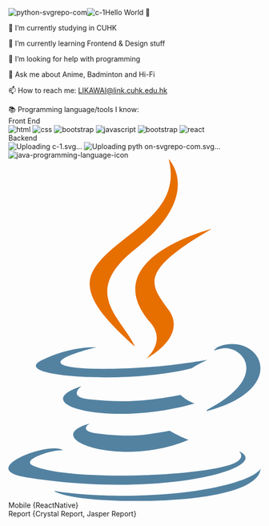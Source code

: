 ![python-svgrepo-com](https://github.com/RaymondRaman/RaymondRaman/assets/107023977/e9ff834e-c248-415b-b477-97adcc0b3d49)![c-1](https://github.com/RaymondRaman/RaymondRaman/assets/107023977/5408582c-564c-4492-95b8-497ac482bfe4)Hello World 👋


🔭 I’m currently studying in CUHK

🌱 I’m currently learning Frontend & Design stuff

🤔 I’m looking for help with programming

💬 Ask me about Anime, Badminton and Hi-Fi 

📫 How to reach me: LIKAWAI@link.cuhk.edu.hk

📚 Programming language/tools I know: 
<br>
Front End 
<br>
![html](https://github.com/RaymondRaman/RaymondRaman/assets/107023977/9d50f7d9-f1bf-4333-9428-5d0899f44c97)
![css](https://github.com/RaymondRaman/RaymondRaman/assets/107023977/635e96ce-2a60-411f-9711-614f3ede1f9e)
![bootstrap](https://github.com/RaymondRaman/RaymondRaman/assets/107023977/845a9508-4a32-4f6a-bd14-fdb6af75e02e)
![javascript](https://github.com/RaymondRaman/RaymondRaman/assets/107023977/c29d7d1b-1586-4730-91fd-fe61f6c3399a)
![bootstrap](https://github.com/RaymondRaman/RaymondRaman/assets/107023977/ea3d3b87-6bd5-4e2c-8be0-724d8f5c0a47)
![react](https://github.com/RaymondRaman/RaymondRaman/assets/107023977/ef4901f3-3d52-4e7b-9e67-099d697a7fa0)
<br>
Backend
<br>
![Uploadin<svg viewBox="32.18585611720149 20.47 223.6851360941233 247.05999999999997" xmlns="http://www.w3.org/2000/svg" width="2113" height="2500"><path d="M252.71 93.61a21.67 21.67 0 0 0-2.65-10.87 20.74 20.74 0 0 0-7.87-7.67Q198.77 50 155.32 25c-7.8-4.51-15.36-4.35-23.11.23C120.69 32 63 65.09 45.81 75.06c-7.08 4.1-10.52 10.38-10.52 18.54v100.8a21.77 21.77 0 0 0 2.55 10.66 20.63 20.63 0 0 0 8 7.88c17.19 10 74.89 43.05 86.41 49.85 7.75 4.58 15.31 4.74 23.12.23q43.41-25.08 86.87-50.09a20.63 20.63 0 0 0 8-7.88 21.77 21.77 0 0 0 2.55-10.66V93.61z" fill="#004482"/><path d="M252.73 194.4a21.72 21.72 0 0 1-2.55 10.66 18.58 18.58 0 0 1-1.45 2.24L144 144l98.19-68.93a20.72 20.72 0 0 1 7.86 7.67 21.57 21.57 0 0 1 2.66 10.87c.02 33.6.02 100.79.02 100.79z" fill="#00599c"/><path d="M250.05 82.74L37.81 205.06a21.75 21.75 0 0 1-2.53-10.65V93.6c0-8.16 3.45-14.44 10.52-18.54C63 65.09 120.69 32 132.22 25.21c7.73-4.58 15.3-4.74 23.1-.23q43.41 25.08 86.87 50.09a20.72 20.72 0 0 1 7.86 7.67z" fill="#659ad2"/><path d="M148.2 184.72a39.91 39.91 0 0 1-35-20.63q-.53-.94-1-1.92A39.94 39.94 0 0 1 179 119.4c.53.64 1 1.31 1.53 2 .24.33.48.66.7 1l35.07-20.2q-1.28-2.06-2.68-4c-.49-.69-1-1.35-1.48-2A79.9 79.9 0 0 0 78 181.92c.34.64.69 1.27 1 1.9a79.91 79.91 0 0 0 136.86 3.62l-34.29-20.73a39.88 39.88 0 0 1-33.37 18.01z" fill="#fff"/></svg>g c-1.svg…]()
![Uploading pyth<?xml version="1.0" encoding="utf-8"?><!-- Uploaded to: SVG Repo, www.svgrepo.com, Generator: SVG Repo Mixer Tools -->
<svg width="800px" height="800px" viewBox="0 0 64 64" fill="none" xmlns="http://www.w3.org/2000/svg"><path d="M31.885 16c-8.124 0-7.617 3.523-7.617 3.523l.01 3.65h7.752v1.095H21.197S16 23.678 16 31.876c0 8.196 4.537 7.906 4.537 7.906h2.708v-3.804s-.146-4.537 4.465-4.537h7.688s4.32.07 4.32-4.175v-7.019S40.374 16 31.885 16zm-4.275 2.454c.771 0 1.395.624 1.395 1.395s-.624 1.395-1.395 1.395a1.393 1.393 0 0 1-1.395-1.395c0-.771.624-1.395 1.395-1.395z" fill="url(#a)"/><path d="M32.115 47.833c8.124 0 7.617-3.523 7.617-3.523l-.01-3.65H31.97v-1.095h10.832S48 40.155 48 31.958c0-8.197-4.537-7.906-4.537-7.906h-2.708v3.803s.146 4.537-4.465 4.537h-7.688s-4.32-.07-4.32 4.175v7.019s-.656 4.247 7.833 4.247zm4.275-2.454a1.393 1.393 0 0 1-1.395-1.395c0-.77.624-1.394 1.395-1.394s1.395.623 1.395 1.394c0 .772-.624 1.395-1.395 1.395z" fill="url(#b)"/><defs><linearGradient id="a" x1="19.075" y1="18.782" x2="34.898" y2="34.658" gradientUnits="userSpaceOnUse"><stop stop-color="#387EB8"/><stop offset="1" stop-color="#366994"/></linearGradient><linearGradient id="b" x1="28.809" y1="28.882" x2="45.803" y2="45.163" gradientUnits="userSpaceOnUse"><stop stop-color="#FFE052"/><stop offset="1" stop-color="#FFC331"/></linearGradient></defs></svg>on-svgrepo-com.svg…]()
![java-programming-language-icon](https://github.com/RaymondRaman/RaymondRaman/assets/107023977/b1d2b72b-b7db-490d-acc0-49743b6d999f)<?xml version="1.0" encoding="utf-8"?><svg version="1.1" id="Layer_1" xmlns="http://www.w3.org/2000/svg" xmlns:xlink="http://www.w3.org/1999/xlink" x="0px" y="0px" viewBox="0 0 90.63 122.88" style="enable-background:new 0 0 90.63 122.88" xml:space="preserve"><style type="text/css">.st0{fill-rule:evenodd;clip-rule:evenodd;fill:#5382A1;} .st1{fill-rule:evenodd;clip-rule:evenodd;fill:#E76F00;}</style><g><path class="st0" d="M29.19,95.03c0,0-4.7,2.73,3.34,3.65c9.74,1.11,14.71,0.95,25.44-1.08c0,0,2.82,1.77,6.76,3.3 C40.68,111.22,10.29,100.31,29.19,95.03L29.19,95.03z"/><path class="st0" d="M26.25,81.58c0,0-5.27,3.9,2.78,4.73c10.4,1.07,18.62,1.16,32.83-1.58c0,0,1.97,1.99,5.06,3.08 C37.83,96.32,5.43,88.48,26.25,81.58L26.25,81.58z"/><path class="st1" d="M51.03,58.76c5.93,6.82-1.56,12.96-1.56,12.96s15.05-7.77,8.14-17.5C51.15,45.15,46.2,40.64,73,25.1 C73,25.1,30.94,35.6,51.03,58.76L51.03,58.76z"/><path class="st0" d="M82.84,104.98c0,0,3.47,2.86-3.83,5.08c-13.88,4.21-57.79,5.48-69.99,0.17c-4.38-1.91,3.84-4.55,6.42-5.11 c2.7-0.59,4.24-0.48,4.24-0.48c-4.88-3.43-31.52,6.74-13.53,9.66C55.2,122.25,95.56,110.72,82.84,104.98L82.84,104.98z"/><path class="st0" d="M31.45,67.64c0,0-22.33,5.3-7.91,7.23c6.09,0.82,18.23,0.63,29.54-0.32c9.24-0.78,18.52-2.44,18.52-2.44 s-3.26,1.4-5.62,3.01c-22.68,5.96-66.49,3.19-53.88-2.91C22.77,67.05,31.45,67.64,31.45,67.64L31.45,67.64z"/><path class="st0" d="M71.51,90.03c23.05-11.98,12.39-23.49,4.95-21.94c-1.82,0.38-2.64,0.71-2.64,0.71s0.68-1.06,1.97-1.52 c14.72-5.17,26.04,15.26-4.75,23.36C71.05,90.64,71.4,90.32,71.51,90.03L71.51,90.03z"/><path class="st1" d="M57.61,0c0,0,12.77,12.77-12.11,32.41c-19.95,15.75-4.55,24.74-0.01,35C33.85,56.91,25.3,47.66,31.03,39.05 C39.45,26.41,62.76,20.29,57.61,0L57.61,0z"/><path class="st0" d="M33.71,122.49c22.13,1.42,56.11-0.79,56.92-11.26c0,0-1.55,3.97-18.29,7.12c-18.89,3.55-42.18,3.14-56,0.86 C16.34,119.22,19.17,121.56,33.71,122.49L33.71,122.49z"/></g></svg>
<br>
Mobile {ReactNative}
<br>
Report {Crystal Report, Jasper Report}
